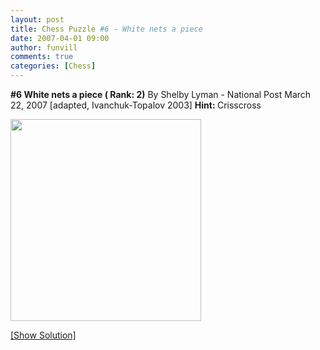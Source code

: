 ```yaml
---
layout: post
title: Chess Puzzle #6 - White nets a piece 
date: 2007-04-01 09:00
author: funvill
comments: true
categories: [Chess]
---
```

<strong>#6 White nets a piece ( Rank: 2)</strong>
By Shelby Lyman - National Post March 22, 2007 [adapted, Ivanchuk-Topalov 2003]
<strong>Hint: </strong>Crisscross

<a href="http://blog.abluestar.com/chess-puzzle-6-white-nets-a-piece/"><img src="http://www.abluestar.com/scripts/chess_image.php?ff=2r5/R1r2qpk/3pp2p/4p4/1Pn1P2P/2P2N2/4QPP1/1R4K1" height="323" width="305" /></a>

<!--more--><a href="javascript:ReverseContentDisplay('chess_solution')">[Show Solution]</a>
<p id="chess_solution" style="clear: both; padding: 5px; display: none">1, Qxc4! if ... Rxc4, Rxf7. if instead ... Rxa7, then 2. Qxc8</p>
